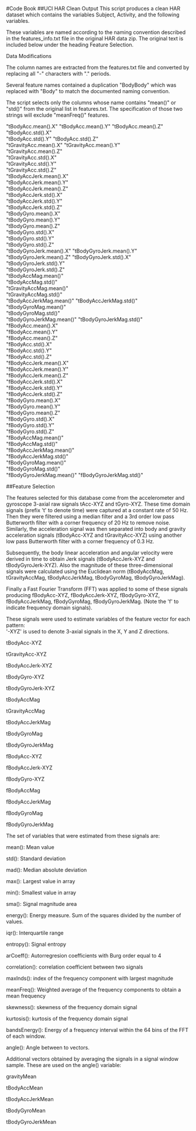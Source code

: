 #Code Book
##UCI HAR Clean Output
This script produces a clean HAR dataset which contains the variables Subject, Activity, and the following variables. 

These variables are named according to the naming convention described in the features_info.txt file in the original HAR data zip. The original text is included below under the heading Feature Selection.

Data Modifications

The column names are extracted from the features.txt file and converted by replacing all "-" characters with "." periods. 

Several feature names contained a duplication "BodyBody" which was replaced with "Body" to match the documented naming convention.

The script selects only the columns whose name contains "mean()" or "std()" from the original list in features.txt. The specification of those two strings will exclude "meanFreq()" features.

"tBodyAcc.mean().X"
"tBodyAcc.mean().Y"
"tBodyAcc.mean().Z"
"tBodyAcc.std().X"        
"tBodyAcc.std().Y"
"tBodyAcc.std().Z"       
"tGravityAcc.mean().X"
"tGravityAcc.mean().Y"    
"tGravityAcc.mean().Z"  
"tGravityAcc.std().X"     
"tGravityAcc.std().Y"     
"tGravityAcc.std().Z"    
"tBodyAccJerk.mean().X"   
"tBodyAccJerk.mean().Y"   
"tBodyAccJerk.mean().Z"  
"tBodyAccJerk.std().X"    
"tBodyAccJerk.std().Y"    
"tBodyAccJerk.std().Z"   
"tBodyGyro.mean().X"  
"tBodyGyro.mean().Y"    
"tBodyGyro.mean().Z"     
"tBodyGyro.std().X"    
"tBodyGyro.std().Y"     
"tBodyGyro.std().Z"      
"tBodyGyroJerk.mean().X" 
"tBodyGyroJerk.mean().Y" 
"tBodyGyroJerk.mean().Z" 
"tBodyGyroJerk.std().X"  
"tBodyGyroJerk.std().Y"  
"tBodyGyroJerk.std().Z"  
"tBodyAccMag.mean()"     
"tBodyAccMag.std()"      
"tGravityAccMag.mean()"  
"tGravityAccMag.std()"   
"tBodyAccJerkMag.mean()" 
"tBodyAccJerkMag.std()"  
"tBodyGyroMag.mean()"    
"tBodyGyroMag.std()"     
"tBodyGyroJerkMag.mean()"
"tBodyGyroJerkMag.std()" 
"fBodyAcc.mean().X"       
"fBodyAcc.mean().Y"      
"fBodyAcc.mean().Z"      
"fBodyAcc.std().X"       
"fBodyAcc.std().Y"       
"fBodyAcc.std().Z"       
"fBodyAccJerk.mean().X"  
"fBodyAccJerk.mean().Y"  
"fBodyAccJerk.mean().Z"  
"fBodyAccJerk.std().X"    
"fBodyAccJerk.std().Y"   
"fBodyAccJerk.std().Z"    
"fBodyGyro.mean().X"     
"fBodyGyro.mean().Y"     
"fBodyGyro.mean().Z"     
"fBodyGyro.std().X"      
"fBodyGyro.std().Y"      
"fBodyGyro.std().Z"     
"fBodyAccMag.mean()"     
"fBodyAccMag.std()"      
"fBodyAccJerkMag.mean()"  
"fBodyAccJerkMag.std()"  
"fBodyGyroMag.mean()"    
"fBodyGyroMag.std()"     
"fBodyGyroJerkMag.mean()" 
"fBodyGyroJerkMag.std()" 



##Feature Selection 

The features selected for this database come from the accelerometer and gyroscope 3-axial raw signals tAcc-XYZ and tGyro-XYZ. These time domain signals (prefix 't' to denote time) were captured at a constant rate of 50 Hz. Then they were filtered using a median filter and a 3rd order low pass Butterworth filter with a corner frequency of 20 Hz to remove noise. Similarly, the acceleration signal was then separated into body and gravity acceleration signals (tBodyAcc-XYZ and tGravityAcc-XYZ) using another low pass Butterworth filter with a corner frequency of 0.3 Hz. 

Subsequently, the body linear acceleration and angular velocity were derived in time to obtain Jerk signals (tBodyAccJerk-XYZ and tBodyGyroJerk-XYZ). Also the magnitude of these three-dimensional signals were calculated using the Euclidean norm (tBodyAccMag, tGravityAccMag, tBodyAccJerkMag, tBodyGyroMag, tBodyGyroJerkMag). 

Finally a Fast Fourier Transform (FFT) was applied to some of these signals producing fBodyAcc-XYZ, fBodyAccJerk-XYZ, fBodyGyro-XYZ, fBodyAccJerkMag, fBodyGyroMag, fBodyGyroJerkMag. (Note the 'f' to indicate frequency domain signals). 

These signals were used to estimate variables of the feature vector for each pattern:  
'-XYZ' is used to denote 3-axial signals in the X, Y and Z directions.


tBodyAcc-XYZ

tGravityAcc-XYZ

tBodyAccJerk-XYZ

tBodyGyro-XYZ

tBodyGyroJerk-XYZ

tBodyAccMag

tGravityAccMag

tBodyAccJerkMag

tBodyGyroMag

tBodyGyroJerkMag

fBodyAcc-XYZ

fBodyAccJerk-XYZ

fBodyGyro-XYZ

fBodyAccMag

fBodyAccJerkMag

fBodyGyroMag

fBodyGyroJerkMag



The set of variables that were estimated from these signals are: 


mean(): Mean value

std(): Standard deviation

mad(): Median absolute deviation 

max(): Largest value in array

min(): Smallest value in array

sma(): Signal magnitude area

energy(): Energy measure. Sum of the squares divided by the number of values. 

iqr(): Interquartile range 

entropy(): Signal entropy

arCoeff(): Autorregresion coefficients with Burg order equal to 4

correlation(): correlation coefficient between two signals

maxInds(): index of the frequency component with largest magnitude

meanFreq(): Weighted average of the frequency components to obtain a mean frequency

skewness(): skewness of the frequency domain signal 

kurtosis(): kurtosis of the frequency domain signal 

bandsEnergy(): Energy of a frequency interval within the 64 bins of the FFT of each window.

angle(): Angle between to vectors.

Additional vectors obtained by averaging the signals in a signal window sample. These are used on the angle() variable:

gravityMean

tBodyAccMean

tBodyAccJerkMean

tBodyGyroMean

tBodyGyroJerkMean


